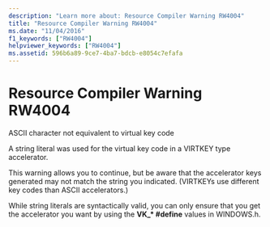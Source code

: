 ```yaml
---
description: "Learn more about: Resource Compiler Warning RW4004"
title: "Resource Compiler Warning RW4004"
ms.date: "11/04/2016"
f1_keywords: ["RW4004"]
helpviewer_keywords: ["RW4004"]
ms.assetid: 596b6a89-9ce7-4ba7-bdcb-e8054c7efafa
---
```

# Resource Compiler Warning RW4004

ASCII character not equivalent to virtual key code

A string literal was used for the virtual key code in a VIRTKEY type accelerator.

This warning allows you to continue, but be aware that the accelerator keys generated may not match the string you indicated. (VIRTKEYs use different key codes than ASCII accelerators.)

While string literals are syntactically valid, you can only ensure that you get the accelerator you want by using the **VK_\* #define** values in WINDOWS.h.
